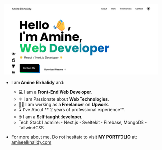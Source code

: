 ![portfolio image](latest.png)
- I am **Amine Elkhalidy** and:
  - ‍💻 I am a **Front-End Web Developer**.
  - ⚛️ I am Passionate about **Web Technologies**.
  - 👨‍💻 I am working as a **Freelancer** on **Upwork**.
  - ⌛ I've About ** 2 years of professional experience**.
  - 🤓 I am a **Self taught developer**.
  - Tech Stack I admire:
        - Next.js
        - Sveltekit
        - Firebase, MongoDB
        - TailwindCSS
 
 - For more about me, Do not hesitate to visit **MY PORTFOLIO** at: [amineelkhalidy.com](https://www.amineelkhalidy.com)

   




